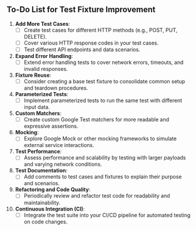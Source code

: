 ## To-Do List for Test Fixture Improvement

1. **Add More Test Cases**:
   - [ ] Create test cases for different HTTP methods (e.g., POST, PUT, DELETE).
   - [ ] Cover various HTTP response codes in your test cases.
   - [ ] Test different API endpoints and data scenarios.

2. **Expand Error Handling**:
   - [ ] Extend error handling tests to cover network errors, timeouts, and invalid responses.

3. **Fixture Reuse**:
   - [ ] Consider creating a base test fixture to consolidate common setup and teardown procedures.

4. **Parameterized Tests**:
   - [ ] Implement parameterized tests to run the same test with different input data.

5. **Custom Matchers**:
   - [ ] Create custom Google Test matchers for more readable and expressive assertions.

6. **Mocking**:
   - [ ] Explore Google Mock or other mocking frameworks to simulate external service interactions.

7. **Test Performance**:
   - [ ] Assess performance and scalability by testing with larger payloads and varying network conditions.

8. **Test Documentation**:
   - [ ] Add comments to test cases and fixtures to explain their purpose and scenarios.

9. **Refactoring and Code Quality**:
   - [ ] Periodically review and refactor test code for readability and maintainability.

10. **Continuous Integration (CI)**:
    - [ ] Integrate the test suite into your CI/CD pipeline for automated testing on code changes.
